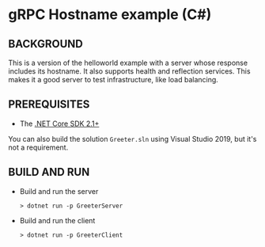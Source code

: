 gRPC Hostname example (C#)
========================

BACKGROUND
-------------
This is a version of the helloworld example with a server whose response includes its hostname. It also supports health and reflection services. This makes it a good server to test infrastructure, like load balancing.

PREREQUISITES
-------------

- The [.NET Core SDK 2.1+](https://www.microsoft.com/net/core)

You can also build the solution `Greeter.sln` using Visual Studio 2019,
but it's not a requirement.

BUILD AND RUN
-------------

- Build and run the server

  ```
  > dotnet run -p GreeterServer
  ```

- Build and run the client

  ```
  > dotnet run -p GreeterClient
  ```
